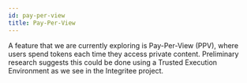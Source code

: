 ```yaml
---
id: pay-per-view
title: Pay-Per-View
---
```


A feature that we are currently exploring is Pay-Per-View (PPV), where users spend tokens each time they access private content. Preliminary research suggests
this could be done using a Trusted Execution Environment as we see in the Integritee project.
